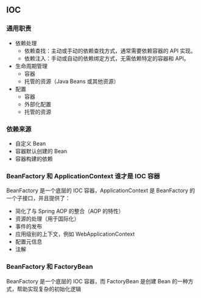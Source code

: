 ## IOC

### 通用职责

- 依赖处理
  - 依赖查找：主动或手动的依赖查找方式，通常需要依赖容器的 API 实现。
  - 依赖注入：手动或自动的依赖绑定方式，无需依赖特定的容器和 API。
- 生命周期管理
  - 容器
  - 托管的资源（Java Beans 或其他资源）
- 配置
  - 容器
  - 外部化配置
  - 托管的资源



### 依赖来源

- 自定义 Bean
- 容器默认创建的 Bean
- 容器构建的依赖



### BeanFactory 和 ApplicationContext 谁才是 IOC 容器

BeanFactory 是一个底层的 IOC 容器，ApplicationContext 是 BeanFactory 的一个子接口，并且提供了：

- 简化了与 Spring AOP 的整合（AOP 的特性）
- 资源的处理（用于国际化）
- 事件的发布
- 应用级别的上下文，例如 WebApplicationContext
- 配置元信息
- 注解



### BeanFactory 和 FactoryBean

BeanFactory 是一个底层的 IOC 容器，而 FactoryBean 是创建 Bean 的一种方式，帮助实现复杂的初始化逻辑
